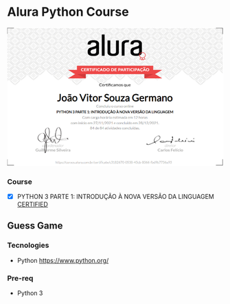 # Alura Python Course

![CERTIFIED JOAO VITOR SOUZA GERMANO](resources/certified.png 'CERTIFIED JOAO VITOR SOUZA GERMANO')

### Course

- [x] PYTHON 3 PARTE 1: INTRODUÇÃO À NOVA VERSÃO DA LINGUAGEM [CERTIFIED](https://cursos.alura.com.br/certificate/joaovitorsgermano/python-3-introducao-a-nova-versao-da-linguagem)

## Guess Game

### Tecnologies

- Python https://www.python.org/

### Pre-req

- Python 3
